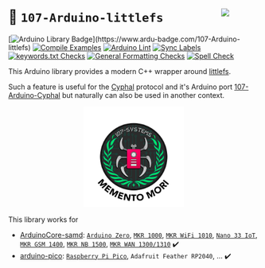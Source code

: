 <a href="https://107-systems.org/"><img align="right" src="https://raw.githubusercontent.com/107-systems/.github/main/logo/107-systems.png" width="15%"></a>
:floppy_disk: `107-Arduino-littlefs`
====================================
[![Arduino Library Badge](https://www.ardu-badge.com/badge/107-Arduino-littlefs.svg?)](https://www.ardu-badge.com/107-Arduino-littlefs)
[![Compile Examples](https://github.com/107-systems/107-Arduino-littlefs/workflows/Compile%20Examples/badge.svg)](https://github.com/107-systems/107-Arduino-littlefs/actions?workflow=Compile+Examples)
[![Arduino Lint](https://github.com/107-systems/107-Arduino-littlefs/workflows/Arduino%20Lint/badge.svg)](https://github.com/107-systems/107-Arduino-littlefs/actions?workflow=Arduino+Lint)
[![Sync Labels](https://github.com/107-systems/107-Arduino-littlefs/workflows/Sync%20Labels/badge.svg)](https://github.com/107-systems/107-Arduino-littlefs/actions?workflow=Sync+Labels)
[![keywords.txt Checks](https://github.com/107-systems/107-Arduino-littlefs/workflows/Extra%20Library%20Checks/badge.svg)](https://github.com/107-systems/107-Arduino-littlefs/actions?workflow=Extra+Library+Checks)
[![General Formatting Checks](https://github.com/107-systems/107-Arduino-littlefs/workflows/General%20Formatting%20Checks/badge.svg)](https://github.com/107-systems/107-Arduino-littlefs/actions?workflow=General+Formatting+Checks)
[![Spell Check](https://github.com/107-systems/107-Arduino-littlefs/workflows/Spell%20Check/badge.svg)](https://github.com/107-systems/107-Arduino-littlefs/actions?workflow=Spell+Check)

This Arduino library provides a modern C++ wrapper around [littlefs](https://github.com/littlefs-project/littlefs).

Such a feature is useful for the [Cyphal](https://opencyphal.org/) protocol and it's Arduino port [107-Arduino-Cyphal](https://github.com/107-systems/107-Arduino-Cyphal) but naturally can also be used in another context.

<p align="center">
  <a href="https://github.com/107-systems/l3xz"><img src="https://raw.githubusercontent.com/107-systems/.github/main/logo/l3xz-logo-memento-mori-github.png" width="40%"></a>
</p>

This library works for
* [ArduinoCore-samd](https://github.com/arduino/ArduinoCore-samd): [`Arduino Zero`](https://store.arduino.cc/arduino-zero), [`MKR 1000`](https://store.arduino.cc/arduino-mkr1000-wifi), [`MKR WiFi 1010`](https://store.arduino.cc/arduino-mkr-wifi-1010), [`Nano 33 IoT`](https://store.arduino.cc/arduino-nano-33-iot), [`MKR GSM 1400`](https://store.arduino.cc/arduino-mkr-gsm-1400-1415), [`MKR NB 1500`](https://store.arduino.cc/arduino-mkr-nb-1500-1413), [`MKR WAN 1300/1310`](https://store.arduino.cc/mkr-wan-1310) :heavy_check_mark:
* [arduino-pico](https://github.com/earlephilhower/arduino-pico): [`Raspberry Pi Pico`](https://www.raspberrypi.org/products/raspberry-pi-pico), `Adafruit Feather RP2040`, ... :heavy_check_mark:
